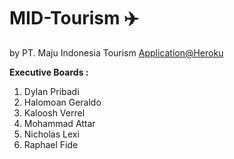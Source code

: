 MID-Tourism ✈️
==============================
by PT. Maju Indonesia Tourism [Application@Heroku](google.com "Find your Tourism needs here!")


**Executive Boards :**
1. Dylan Pribadi
2. Halomoan Geraldo
3. Kaloosh Verrel
4. Mohammad Attar
5. Nicholas Lexi
6. Raphael Fide

